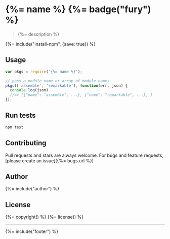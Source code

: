 # {%= name %} {%= badge("fury") %}

> {%= description %}

{%= include("install-npm", {save: true}) %}

## Usage

```js
var pkgs = require('{%= name %}');

// pass a module name or array of module names
pkgs(['assemble', 'remarkable'], function(err, json) {
  console.log(json)
  //=> [{"name": "assemble", ...}, {"name": "remarkable", ...}, ]
});
```

## Run tests

```bash
npm test
```

## Contributing
Pull requests and stars are always welcome. For bugs and feature requests, [please create an issue]({%= bugs.url %})


## Author
{%= include("author") %}

## License
{%= copyright() %}
{%= license() %}

***

{%= include("footer") %}
